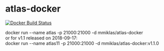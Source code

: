 # atlas-docker
[![Docker Build Status](https://img.shields.io/docker/build/mmiklas/atlas-docker.svg?style=flat-square)](https://hub.docker.com/r/mmiklas/atlas-docker/)

docker run --name atlas -p 21000:21000 -d mmiklas/atlas-docker  
or for v1.1 released on 2018-09-17:  
docker run --name atlas11 -p 21000:21000 -d mmiklas/atlas-docker:v1.1.0  
